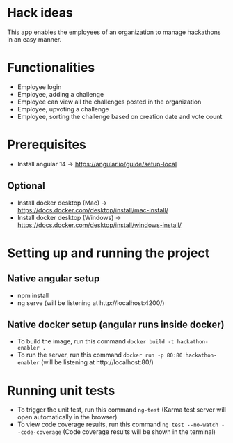 # Hack ideas

This app enables the employees of an organization to manage hackathons in an easy manner.

# Functionalities

- Employee login
- Employee, adding a challenge
- Employee can view all the challenges posted in the organization
- Employee, upvoting a challenge
- Employee, sorting the challenge based on creation date and vote count

# Prerequisites
- Install angular 14 -> https://angular.io/guide/setup-local

## Optional
- Install docker desktop (Mac) -> https://docs.docker.com/desktop/install/mac-install/
- Install docker desktop (Windows) -> https://docs.docker.com/desktop/install/windows-install/

# Setting up and running the project

## Native angular setup 
- npm install
- ng serve (will be listening at http://localhost:4200/)

## Native docker setup (angular runs inside docker)
- To build the image, run this command `docker build -t hackathon-enabler .`
- To run the server, run this command `docker run -p 80:80 hackathon-enabler` (will be listening at http://localhost:80/)

# Running unit tests

- To trigger the unit test, run this command `ng-test` (Karma test server will open automatically in the browser)
- To view code coverage results, run this command `ng test --no-watch --code-coverage` (Code coverage results will be shown in the terminal)
